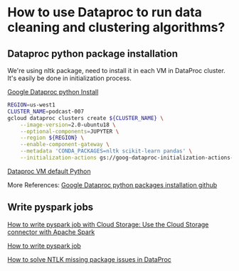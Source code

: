 # How to use Dataproc to run data cleaning and clustering algorithms?

## Dataproc python package installation

We're using nltk package, need to install it in each VM in DataProc cluster.
It's easily be done in initialization process.

[Google Dataproc python Install](https://cloud.google.com/dataproc/docs/tutorials/python-configuration)

```bash
REGION=us-west1
CLUSTER_NAME=podcast-007
gcloud dataproc clusters create ${CLUSTER_NAME} \
	--image-version=2.0-ubuntu18 \
	--optional-components=JUPYTER \
    --region ${REGION} \
	--enable-component-gateway \
    --metadata 'CONDA_PACKAGES=nltk scikit-learn pandas' \
    --initialization-actions gs://goog-dataproc-initialization-actions-${REGION}/python/pip-install.sh
```

[Dataproc VM default Python](https://cloud.google.com/dataproc/docs/tutorials/python-configuration#choosing_a_python_interpreter_for_a_job)



More References:
[Google Dataproc python packages installation github](https://github.com/GoogleCloudDataproc/initialization-actions/tree/master/python)

## Write pyspark jobs
[How to write pyspark job with Cloud Storage: Use the Cloud Storage connector with Apache Spark](https://cloud.google.com/dataproc/docs/tutorials/gcs-connector-spark-tutorial#python)

[How to write pyspark job](https://developerzen.com/best-practices-writing-production-grade-pyspark-jobs-cb688ac4d20f)

[How to solve NTLK missing package issues in DataProc](https://lab.astamuse.co.jp/entry/2020/04/08/113000)